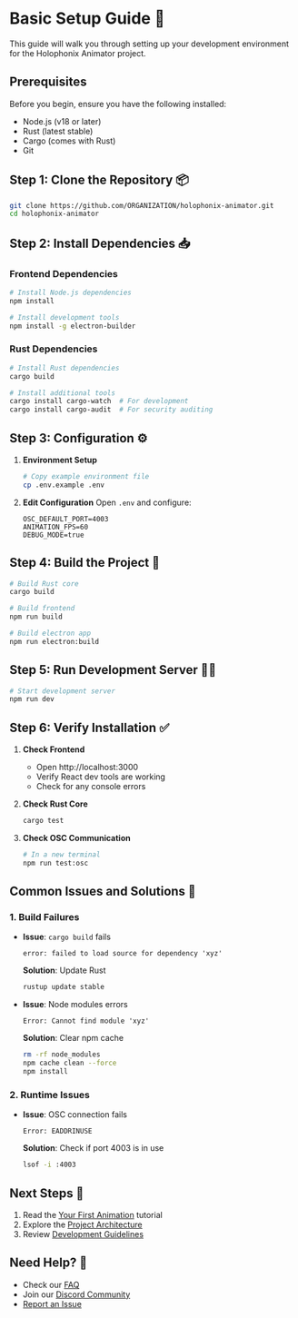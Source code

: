 # Basic Setup Guide 🚀

This guide will walk you through setting up your development environment for the Holophonix Animator project.

## Prerequisites

Before you begin, ensure you have the following installed:
- Node.js (v18 or later)
- Rust (latest stable)
- Cargo (comes with Rust)
- Git

## Step 1: Clone the Repository 📦

```bash
git clone https://github.com/ORGANIZATION/holophonix-animator.git
cd holophonix-animator
```

## Step 2: Install Dependencies 📥

### Frontend Dependencies
```bash
# Install Node.js dependencies
npm install

# Install development tools
npm install -g electron-builder
```

### Rust Dependencies
```bash
# Install Rust dependencies
cargo build

# Install additional tools
cargo install cargo-watch  # For development
cargo install cargo-audit  # For security auditing
```

## Step 3: Configuration ⚙️

1. **Environment Setup**
   ```bash
   # Copy example environment file
   cp .env.example .env
   ```

2. **Edit Configuration**
   Open `.env` and configure:
   ```env
   OSC_DEFAULT_PORT=4003
   ANIMATION_FPS=60
   DEBUG_MODE=true
   ```

## Step 4: Build the Project 🔨

```bash
# Build Rust core
cargo build

# Build frontend
npm run build

# Build electron app
npm run electron:build
```

## Step 5: Run Development Server 🏃‍♂️

```bash
# Start development server
npm run dev
```

## Step 6: Verify Installation ✅

1. **Check Frontend**
   - Open http://localhost:3000
   - Verify React dev tools are working
   - Check for any console errors

2. **Check Rust Core**
   ```bash
   cargo test
   ```

3. **Check OSC Communication**
   ```bash
   # In a new terminal
   npm run test:osc
   ```

## Common Issues and Solutions 🔧

### 1. Build Failures
- **Issue**: `cargo build` fails
  ```
  error: failed to load source for dependency 'xyz'
  ```
  **Solution**: Update Rust
  ```bash
  rustup update stable
  ```

- **Issue**: Node modules errors
  ```
  Error: Cannot find module 'xyz'
  ```
  **Solution**: Clear npm cache
  ```bash
  rm -rf node_modules
  npm cache clean --force
  npm install
  ```

### 2. Runtime Issues
- **Issue**: OSC connection fails
  ```
  Error: EADDRINUSE
  ```
  **Solution**: Check if port 4003 is in use
  ```bash
  lsof -i :4003
  ```

## Next Steps 🎯

1. Read the [Your First Animation](first-animation.md) tutorial
2. Explore the [Project Architecture](../architecture/README.md)
3. Review [Development Guidelines](../development/README.md)

## Need Help? 💬

- Check our [FAQ](../help/faq.md)
- Join our [Discord Community](https://discord.gg/xyz)
- [Report an Issue](https://github.com/ORGANIZATION/holophonix-animator/issues)

